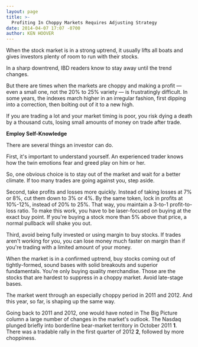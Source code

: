 ```yaml
---
layout: page
title: >-
  Profiting In Choppy Markets Requires Adjusting Strategy
date: 2014-04-07 17:07 -0700
author: KEN HOOVER
---
```





When the stock market is in a strong uptrend, it usually lifts all boats and gives investors plenty of room to run with their stocks.

  

In a sharp downtrend, IBD readers know to stay away until the trend changes.

  

But there are times when the markets are choppy and making a profit — even a small one, not the 20% to 25% variety — is frustratingly difficult. In some years, the indexes march higher in an irregular fashion, first dipping into a correction, then bolting out of it to a new high.

  

If you are trading a lot and your market timing is poor, you risk dying a death by a thousand cuts, losing small amounts of money on trade after trade.

  

**Employ Self-Knowledge**

  

There are several things an investor can do.

  

First, it's important to understand yourself. An experienced trader knows how the twin emotions fear and greed play on him or her.

  

So, one obvious choice is to stay out of the market and wait for a better climate. If too many trades are going against you, step aside.

  

Second, take profits and losses more quickly. Instead of taking losses at 7% or 8%, cut them down to 3% or 4%. By the same token, lock in profits at 10%-12%, instead of 20% to 25%. That way, you maintain a 3-to-1 profit-to-loss ratio. To make this work, you have to be laser-focused on buying at the exact buy point. If you're buying a stock more than 5% above that price, a normal pullback will shake you out.

  

Third, avoid being fully invested or using margin to buy stocks. If trades aren't working for you, you can lose money much faster on margin than if you're trading with a limited amount of your money.

  

When the market is in a confirmed uptrend, buy stocks coming out of tightly-formed, sound bases with solid breakouts and superior fundamentals. You're only buying quality merchandise. Those are the stocks that are hardest to suppress in a choppy market. Avoid late-stage bases.

  

The market went through an especially choppy period in 2011 and 2012. And this year, so far, is shaping up the same way.

  

Going back to 2011 and 2012, one would have noted in The Big Picture column a large number of changes in the market's outlook. The Nasdaq plunged briefly into borderline bear-market territory in October 2011 **1**. There was a tradable rally in the first quarter of 2012 **2**, followed by more choppiness.




